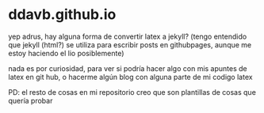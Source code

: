 # ddavb.github.io

yep adrus, hay alguna forma de convertir latex a jekyll? (tengo entendido que jekyll (html?) se utiliza para escribir posts en githubpages, aunque me estoy haciendo el lio posiblemente)

nada es por curiosidad, para ver si podría hacer algo con mis apuntes de latex en git hub, o hacerme algún blog con alguna parte de mi codigo latex

PD: el resto de cosas en mi repositorio creo que son plantillas de cosas que quería probar
